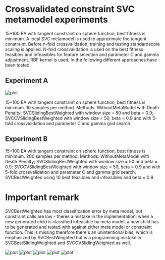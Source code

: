 # Crossvalidated constraint SVC metamodel experiments

15+100 EA with tangent constraint on sphere function, best fitness is minimum. A local SVC metamodel is used to approximate the tangent constraint. Before n-fold crossvalidation, training and testing standardscore scaling is applied. N-fold crossvalidation is used on the best fitness feasibles and infeasibles for feature selection and parameter C and gamma adjustment. RBF kernel is used. In the following different approaches have been tested.

## Experiment A

![plot](http://i.imgur.com/g7JVC.png?1)

15+100 EA with tangent constraint on sphere function, best fitness is minimum. 10 samples per method. Methods: WithoutMetaModel with Death Penalty; SVCSlidingBestWeighted with window size = 50 and beta = 0.9; SVCCVSlidingBestWeighted with window size = 50, beta = 0.9 and with 5-fold crossvalidation and parameter C and gamma grid search.

## Experiment B

15+100 EA with tangent constraint on sphere function, best fitness is minimum. 200 samples per method. Methods: WithoutMetaModel with Death Penalty; SVCSlidingBestWeighted with window size = 50 and beta = 0.9; SVCCVSlidingBestWeighted with window size = 50, beta = 0.9 and with 5-fold crossvalidation and parameter C and gamma grid search; SVCBestWeighted using 10 best feasibles and infeasibles and beta = 0.9.

# Important remark

SVCBestWeighted has most classification error by meta model, but constraint calls are low - theres a mistake in the implementation: when a new generated child is classified infeasible by meta model, a new child has to be generated and tested with against either meta model or constraint function. This is missing therefore there's an unintentional bias, which is emphasized by SVCBestWeighted but is a programming mistake in SVCBestSlidingWeighted and SVCCVSlidingWeighted as well.

![plot](http://i.imgur.com/2xsjZ.png)
![plot](http://i.imgur.com/fIdYW.png)
![plot](http://i.imgur.com/fFpDF.png)
![plot](http://i.imgur.com/r1Yxe.png)
![plot](http://i.imgur.com/BW0cm.png)